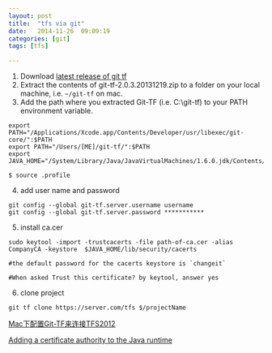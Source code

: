 ```yaml
---
layout: post
title:  "tfs via git"
date:   2014-11-26	09:09:19
categories: [git]
tags: [tfs]

---
```


1. Download [latest release of git tf](https://gittf.codeplex.com/)
2. Extract the contents of git-tf-2.0.3.20131219.zip to a folder on your local machine, i.e. `~/git-tf` on mac.
3. Add the path where you extracted Git-TF (i.e. C:\git-tf) to your PATH environment variable.

```
export PATH="/Applications/Xcode.app/Contents/Developer/usr/libexec/git-core/":$PATH
export PATH="/Users/[ME]/git-tf/":$PATH
export JAVA_HOME="/System/Library/Java/JavaVirtualMachines/1.6.0.jdk/Contents/Home"

$ source .profile
```

4. add user name and password

```
git config --global git-tf.server.username username
git config --global git-tf.server.password ***********
```

5. install ca.cer

```
sudo keytool -import -trustcacerts -file path-of-ca.cer -alias CompanyCA -keystore  $JAVA_HOME/lib/security/cacerts

#the default password for the cacerts keystore is `changeit`

#When asked Trust this certificate? by keytool, answer yes

```

6. clone project

```
git tf clone https://server.com/tfs $/projectName
```

[Mac下配置Git-TF来连接TFS2012](http://www.2cto.com/os/201209/157713.html)

[Adding a certificate authority to the Java runtime](http://mikepilat.com/2011/05/adding-a-certificate-authority-to-the-java-runtime.html)